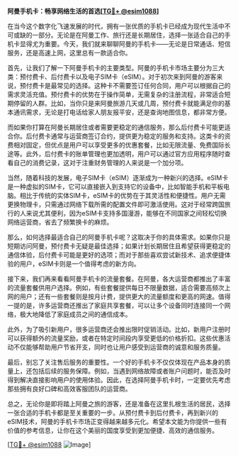 **阿曼手机卡：畅享网络生活的首选[[TG💪+ @esim1088](https://t.me/s/esim1088)]**

在当今这个数字化飞速发展的时代，拥有一张优质的手机卡已经成为现代生活中不可或缺的一部分。无论是在阿曼工作、旅行还是长期居住，选择一张适合自己的手机卡显得尤为重要。今天，我们就来聊聊阿曼的手机卡——无论是日常通话、短信服务，还是高速上网，这里总有一款适合你。

首先，让我们了解一下阿曼手机卡的主要类型。阿曼的手机卡市场主要分为三大类：预付费卡、后付费卡以及电子SIM卡（eSIM）。对于初次来到阿曼的游客来说，预付费卡是最常见的选择。这种卡不需要签订任何合同，用户可以根据自己的需求灵活充值。预付费卡的优势在于操作简单，无需复杂的注册流程，非常适合短期停留的人群。比如，当你只是来阿曼旅游几天或几周，预付费卡就能满足你的基本通讯需求，无论是打电话给家人朋友报平安，还是查询地图信息，都非常方便。

而如果你打算在阿曼长期居住或者需要更稳定的通信服务，那么后付费卡可能更适合你。后付费卡通常与运营商签订合约，提供更为稳定的服务和支持。这类卡的资费相对固定，但优点是用户可以享受更多的优惠套餐，比如无限流量、免费国际长途等。此外，后付费卡的账单管理也更加透明，用户可以通过官方应用程序随时查看自己的消费记录，这对于注重财务管理的人来说是一个加分项。

当然，随着科技的发展，电子SIM卡（eSIM）逐渐成为一种新兴的选择。eSIM卡是一种虚拟的SIM卡，它可以直接嵌入到支持它的设备中，比如智能手机和平板电脑。相比于传统的实体SIM卡，eSIM卡的优势在于其灵活性和便捷性。用户无需更换物理卡，只需通过网络下载所需的配置文件即可激活使用。这对于经常跨国旅行的人来说尤其便利，因为eSIM卡支持多国漫游，能够在不同国家之间轻松切换网络运营商，省去了频繁换卡的麻烦。

那么，如何选择最适合自己的阿曼手机卡呢？这取决于你的具体需求。如果你只是短期访问阿曼，预付费卡无疑是最佳选择；如果计划长期居住且希望获得更稳定的通信体验，后付费卡可能是更好的选项；而对于那些喜欢尝试新技术、追求便捷体验的用户，eSIM卡则是一个值得考虑的新方向。

接下来，我们再来看看阿曼手机卡的流量套餐。在阿曼，各大运营商都推出了丰富的流量套餐供用户选择。例如，有些套餐提供每日不限量数据，适合需要高频次上网的用户；还有一些套餐则是按月计费，提供更大的流量额度和更高的网速。值得一提的是，许多运营商还推出了家庭共享套餐，可以让多个设备同时连接同一个网络，极大地降低了家庭成员之间的通信成本。

此外，为了吸引新用户，很多运营商还会推出限时促销活动。比如，新用户注册时可以获得额外的流量奖励，或者在特定时间段内享受更低的价格折扣。这些优惠活动不仅能够帮助用户节省开支，同时也让用户感受到运营商的诚意和服务质量。

最后，别忘了关注售后服务的重要性。一个好的手机卡不仅仅体现在产品本身的质量上，还包括后续的服务保障。例如，当遇到网络故障或者账户问题时，能否及时得到解决直接影响用户的使用体验。因此，在选择阿曼手机卡时，一定要优先考虑那些拥有良好口碑和高效客服团队的运营商。

总之，无论你是即将踏上阿曼之旅的游客，还是准备在这里扎根生活的居民，选择一张合适的手机卡都是至关重要的一步。从预付费卡到后付费卡，再到新兴的eSIM技术，阿曼的手机卡市场正变得越来越多元化。希望本文能为你提供一些有价值的参考信息，让你在这个美丽的国度享受到更加便捷、高效的通信服务。

[[TG💪+ @esim1088](https://t.me/s/esim1088) ![Image](https://i.postimg.cc/4NQfJmqS/Snipaste-2025-05-13-00-14-12.png)]